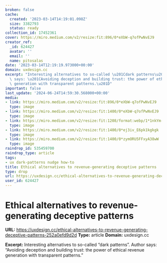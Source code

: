 ```yaml
---
broken: false
cache:
  created: '2023-03-14T14:19:01.098Z'
  size: 3382793
  status: ready
collection_id: 17452361
cover: https://miro.medium.com/v2/resize:fit:896/0*eXbW-q7ofPwNvEJ9
creator_ref:
  _id: 624427
  avatar: ''
  email: ''
  name: pitosalas
date: '2023-03-14T12:19:19.973000+00:00'
domain: uxdesign.cc
excerpt: "Interesting alternatives to so-called \u201Cdark patterns\u201D. Author\
  \ says: \u201CAvoiding deception and building trust: the power of ethical revenue\
  \ generation with transparent patterns.\u201D"
important: false
last_update: '2024-06-24T14:59:30.568000+00:00'
media:
- link: https://miro.medium.com/v2/resize:fit:896/0*eXbW-q7ofPwNvEJ9
  type: image
- link: https://miro.medium.com/v2/resize:fit:1400/0*eXbW-q7ofPwNvEJ9
  type: image
- link: https://miro.medium.com/v2/resize:fit:1208/format:webp/1*1nkYm-el8U5eso2X6hRPKQ.png
  type: image
- link: https://miro.medium.com/v2/resize:fit:1400/0*ej3iv_E6pk1kgkgk
  type: image
- link: https://miro.medium.com/v2/resize:fit:1400/0*zymORU5FFxyA38wW
  type: image
raindrop_id: 535459700
raindrop_type: article
tags:
- ux dark-patterns nudge how-to
title: Ethical alternatives to revenue-generating deceptive patterns
type: drop
url: https://uxdesign.cc/ethical-alternatives-to-revenue-generating-deceptive-patterns-252a0efd9d2d
user_id: 624427
---
```


# Ethical alternatives to revenue-generating deceptive patterns

**URL:** https://uxdesign.cc/ethical-alternatives-to-revenue-generating-deceptive-patterns-252a0efd9d2d
**Type:** article
**Domain:** uxdesign.cc

**Excerpt:** Interesting alternatives to so-called “dark patterns”. Author says: “Avoiding deception and building trust: the power of ethical revenue generation with transparent patterns.”
